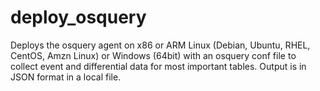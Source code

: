 # deploy_osquery
Deploys the osquery agent on x86 or ARM Linux (Debian, Ubuntu, RHEL, CentOS, Amzn Linux) or Windows (64bit) with an osquery conf file to collect event and differential data for most important tables.
Output is in JSON format in a local file.

